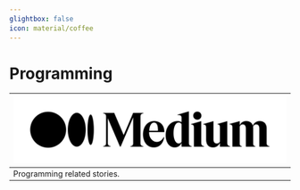 ```yaml
---
glightbox: false
icon: material/coffee
---
```


# Programming

| [![](assets/logo.png)](https://medium.com/) |
|---|
| Programming related stories. |
